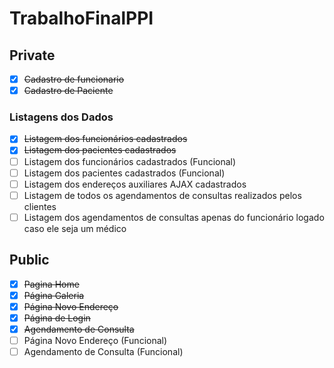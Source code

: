 ﻿# TrabalhoFinalPPI

## Private

- [x] ~~Cadastro de funcionario~~
- [x] ~~Cadastro de Paciente~~

### Listagens dos Dados

- [x] ~~Listagem dos funcionários cadastrados~~
- [x] ~~Listagem dos pacientes cadastrados~~
- [ ] Listagem dos funcionários cadastrados (Funcional)
- [ ] Listagem dos pacientes cadastrados (Funcional)
- [ ] Listagem dos endereços auxiliares AJAX cadastrados
- [ ] Listagem de todos os agendamentos de consultas realizados pelos clientes
- [ ] Listagem dos agendamentos de consultas apenas do funcionário logado caso ele seja um médico

## Public

- [x] ~~Pagina Home~~
- [x] ~~Página Galeria~~
- [x] ~~Página Novo Endereço~~
- [x] ~~Página de Login~~
- [x] ~~Agendamento de Consulta~~
- [ ] Página Novo Endereço (Funcional)
- [ ] Agendamento de Consulta (Funcional)
